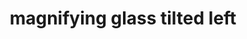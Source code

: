 ---
layout: objects
title: magnifying glass tilted left
emoji: magnifying_glass_tilted_left
permalink: 🔍.html
---